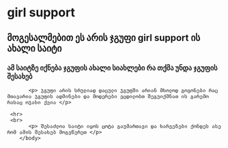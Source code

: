 <!DOCTYPE html>
<html> 
       <head>
          <title> girl support</title>
      </head>
      <body> 
           <h1> girl support </h1>
           <h2> მოგესალმებით ეს არის ჯგუფი  girl support ის ახალი საიტი</h2>
           <h3> ამ საიტზე იქნება ჯგუფის ახალი სიახლები რა თქმა უნდა ჯგუფის შესახებ</h3>
      
      
      
      
      
      
           <p> ჯგუფი არის სრულიად დაცული ჯგუფში არიან მხოლოდ გოგონები რაც მთავარია ჯგუფის ადმინები და მოდერები ვცდილობთ შეგუიქმნათ ის გარემო რასაც ოჯახი ქვია </p>
     
     <hr>
     <br>
           <p> შესაძლოა საიტი იყოს ცოტა გაუმართავი და ხარვეზები ქონდეს ასე რომ ამის შესახებ მოგვწერეთ </p>
        </body>

</html>
